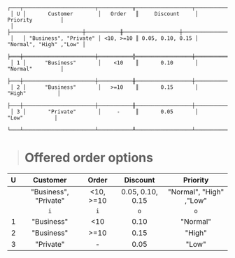 ```text
 ┌───┬───────────────────────┬───────────╥──────────────────┬─────────────────────────┐
 │ U │       Customer        │   Order   ║     Discount     │        Priority         │
 │   ├───────────────────────┼───────────╫──────────────────┼─────────────────────────┤
 │   │ "Business", "Private" │ <10, >=10 ║ 0.05, 0.10, 0.15 │ "Normal", "High" ,"Low" │
 ╞═══╪═══════════════════════╪═══════════╬══════════════════╪═════════════════════════╡
 │ 1 │      "Business"       │    <10    ║       0.10       │        "Normal"         │
 ├───┼───────────────────────┼───────────╫──────────────────┼─────────────────────────┤
 │ 2 │      "Business"       │   >=10    ║       0.15       │         "High"          │
 ├───┼───────────────────────┼───────────╫──────────────────┼─────────────────────────┤
 │ 3 │       "Private"       │     -     ║       0.05       │          "Low"          │
 └───┴───────────────────────┴───────────╨──────────────────┴─────────────────────────┘
```

> # Offered order options

| U |       Customer        |   Order   |     Discount     |        Priority         |
|:-:|:---------------------:|:---------:|:----------------:|:-----------------------:|
|   | "Business", "Private" | <10, >=10 | 0.05, 0.10, 0.15 | "Normal", "High" ,"Low" |
|   |          `i`          |    `i`    |       `o`        |           `o`           |
| 1 |      "Business"       |    <10    |       0.10       |        "Normal"         |
| 2 |      "Business"       |   >=10    |       0.15       |         "High"          |
| 3 |       "Private"       |     -     |       0.05       |          "Low"          |
